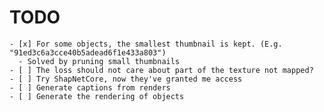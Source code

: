 # TODO

    - [x] For some objects, the smallest thumbnail is kept. (E.g. "91ed3c6a3cce40b5adead6f1e433a803")
      - Solved by pruning small thumbnails
    - [ ] The loss should not care about part of the texture not mapped?
    - [ ] Try ShapNetCore, now they've granted me access
    - [ ] Generate captions from renders
    - [ ] Generate the rendering of objects
